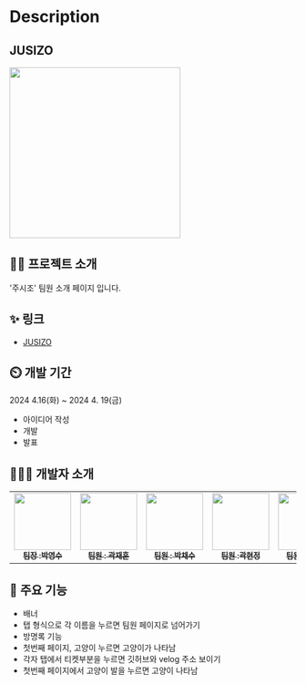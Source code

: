 # Description

## JUSIZO
<img src="https://github.com/JUSIZO/JUSIZO_Frontend/assets/127167163/3d46c69c-b7f9-4a75-8224-85017344e567" width="300">

## 👨‍🏫 프로젝트 소개

'주시조' 팀원 소개 페이지 입니다.

## ✨ 링크

- [JUSIZO](http://jh5414092.dothome.co.kr/web-page/jusizo-first-project/index.html)

## ⏲️ 개발 기간

2024 4.16(화) ~ 2024 4. 19(금)

- 아이디어 작성
- 개발
- 발표

## 🧑‍🤝‍🧑 개발자 소개

<table>
  <tbody>
    <tr>
      <td align="center"><a href="https://github.com/youngsupark1"><img src="https://avatars.githubusercontent.com/u/160477257?v=4" width="100px;" alt=""/><br /><sub><b> 팀장 :박영수 </b></sub></a><br /></td>
      <td align="center"><a href="https://github.com/KwakOri"><img src="https://avatars.githubusercontent.com/u/90024085?v=4" width="100px;" alt=""/><br /><sub><b> 팀원 : 곽재훈 </b></sub></a><br /></td>
      <td align="center"><a href="https://github.com/Chasyuss"><img src="https://avatars.githubusercontent.com/u/127167163?v=4" width="100px;" alt=""/><br /><sub><b> 팀원 : 박채수 </b></sub></a><br /></td>
      <td align="center"><a href="https://github.com/hyunjeongkwak"><img src="https://avatars.githubusercontent.com/u/161002090?v=4" width="100px;" alt=""/><br /><sub><b> 팀원 :곽현정 </b></sub></a><br /></td>
        <td align="center"><a href="https://github.com/hyowls"><img src="https://avatars.githubusercontent.com/u/167041908?v=4" width="100px;" alt=""/><br /><sub><b> 팀원 : 김효진 </b></sub></a><br /></td>
         <td align="center"><a href="https://github.com/Ga-zzang"><img src="https://avatars.githubusercontent.com/u/165372628?v=4" width="100px;" alt=""/><br /><sub><b> 팀원 : 이가현 </b></sub></a><br /></td>
    </tr>
  </tbody>
</table>

## 📌 주요 기능

- 배너
- 탭 형식으로 각 이름을 누르면 팀원 페이지로 넘어가기
- 방명록 기능
- 첫번째 페이지, 고양이 누르면 고양이가 나타남
- 각자 탭에서 티켓부분을 누르면 깃허브와 velog 주소 보이기
- 첫번째 페이지에서 고양이 발을 누르면 고양이 나타남 
